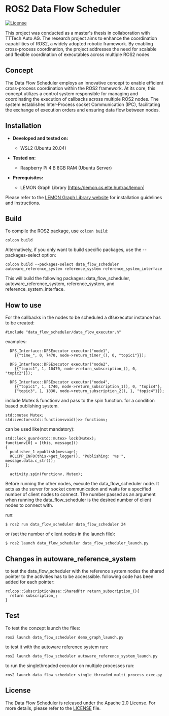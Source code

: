 # ROS2 Data Flow Scheduler

[![License](https://img.shields.io/badge/License-Apache%202.0-blue.svg)](LICENSE)

This project was conducted as a master's thesis in collaboration with TTTech Auto AG. The research project aims to enhance the coordination capabilities of ROS2, a widely adopted robotic framework. By enabling cross-process coordination, the project addresses the need for scalable and flexible coordination of executables across multiple ROS2 nodes

## Concept
The Data Flow Scheduler employs an innovative concept to enable efficient cross-process coordination within the ROS2 framework. At its core, this concept utilizes a control system responsible for managing and coordinating the execution of callbacks across multiple ROS2 nodes. The system establishes Inter-Process socket Communication (IPC), facilitating the exchange of execution orders and ensuring data flow between nodes.

## Installation

- **Developed and tested on:**
  - WSL2 (Ubuntu 20.04)

- **Tested on:**
  - Raspberry Pi 4 B 8GB RAM (Ubuntu Server)

- **Prerequisites:**
  - LEMON Graph Library [https://lemon.cs.elte.hu/trac/lemon]

Please refer to the [LEMON Graph Library website](https://lemon.cs.elte.hu/trac/lemon/wiki/InstallLinux) for installation guidelines and instructions.

## Build
To compile the ROS2 package, use `colcon build`:
```
colcon build
```

Alternatively, if you only want to build specific packages, use the --packages-select option:
```
colcon build --packages-select data_flow_scheduler autoware_reference_system reference_system reference_system_interface
```

This will build the following packages: data_flow_scheduler, autoware_reference_system, reference_system, and reference_system_interface.

## How to use
For the callbacks in the nodes to be scheduled a dfsexecutor instance has to be created:
```
#include "data_flow_scheduler/data_flow_executor.h"
```
examples:
```
  DFS_Interface::DFSExecutor executor("node1",
    {{"time_", 0, 7470, node->return_timer_(), 0, "topic1"}});
```
```
  DFS_Interface::DFSExecutor executor("node2",
    {{"topic1", 1, 10470, node->return_subscription_(), 0, "topic2"}});
```
```
  DFS_Interface::DFSExecutor executor("node4",
    {{"topic1", 1, 1740, node->return_subscription_1(), 0, "topic4"},
    {"topic3", 1, 1830, node->return_subscription_2(), 1, "topic4"}});                                 
```
include Mutex & functionv and pass to the spin function. for a condition based publishing system.
```
std::mutex Mutex;
std::vector<std::function<void()>> functionv;
```
can be used like(not mandatory):
```
std::lock_guard<std::mutex> lock(Mutex);
functionv[0] = [this, message]()
{
  publisher_1->publish(message);
  RCLCPP_INFO(this->get_logger(), "Publishing: '%s'", message.data.c_str());
};
```
```
  activity.spin(functionv, Mutex); 
```

Before running the other nodes, execute the data_flow_scheduler node. It acts as the server for socket communication and waits for a specified number of client nodes to connect. The number passed as an argument when running the data_flow_scheduler is the desired number of client nodes to connect with.

run:
```
$ ros2 run data_flow_scheduler data_flow_scheduler 24
```
or (set the number of client nodes in the launch file):
```
$ ros2 launch data_flow_scheduler data_flow_scheduler_launch.py
```
## Changes in autoware_reference_system
to test the data_flow_scheduler with the reference system nodes the shared pointer to the activities has to be accesssible. following code has been added for each pointer:

```
rclcpp::SubscriptionBase::SharedPtr return_subscription_(){
  return subscription_;
}
```

## Test
To test the conzept launch the files:

```
ros2 launch data_flow_scheduler demo_graph_launch.py
```

to test it with the autoware reference system run:
```
ros2 launch data_flow_scheduler autoware_reference_system_launch.py
```

to run the singlethreaded executor on multiple processes run:
```
ros2 launch data_flow_scheduler single_threaded_multi_process_exec.py
```

## License
The Data Flow Scheduler is released under the Apache 2.0 License. For more details, please refer to the [LICENSE](LICENSE) file.
